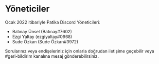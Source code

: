 # Yöneticiler

Ocak 2022 itibariyle Patika Discord Yöneticileri:

* Batınay Ünsel (Batınay#7602)
* Ezgi Yaltay (ezgiyaltay#0968)
* Sude Özkan (Sude Özkan#3972)

Sorularınız veya endişeleriniz için onlarla doğrudan iletişime geçebilir veya #geri-bildirim kanalına mesaj gönderebilirsiniz.
